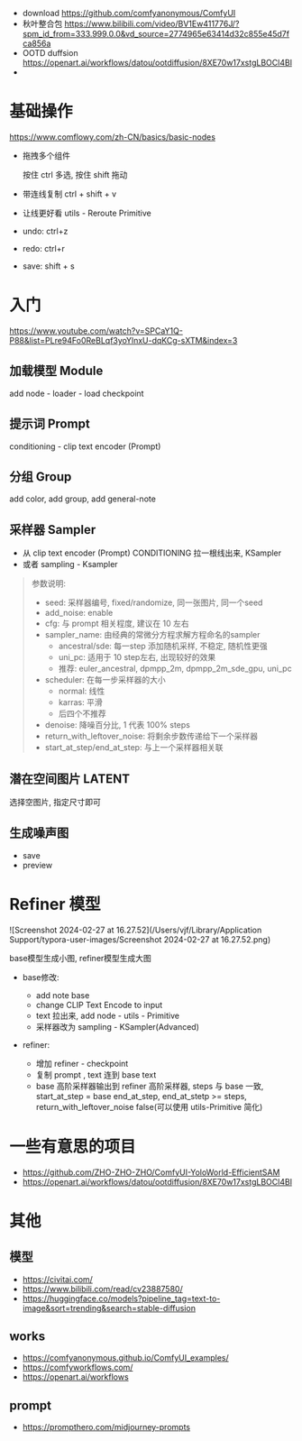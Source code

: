 - download https://github.com/comfyanonymous/ComfyUI
- 秋叶整合包 https://www.bilibili.com/video/BV1Ew411776J/?spm_id_from=333.999.0.0&vd_source=2774965e63414d32c855e45d7fca856a
- OOTD duffsion https://openart.ai/workflows/datou/ootdiffusion/8XE70w17xstgLBOCl4Bl
- 

# 基础操作

https://www.comflowy.com/zh-CN/basics/basic-nodes

+ 拖拽多个组件

  按住 ctrl 多选, 按住 shift 拖动

+ 带连线复制 ctrl + shift + v 

+ 让线更好看 utils - Reroute Primitive 

+ undo: ctrl+z

+ redo: ctrl+r

+ save: shift + s  

# 入门

https://www.youtube.com/watch?v=SPCaY1Q-P88&list=PLre94Fo0ReBLqf3yoYlnxU-dqKCg-sXTM&index=3

## 加载模型 Module

add node - loader - load checkpoint

## 提示词 Prompt

conditioning - clip text encoder (Prompt)

## 分组 Group

add color, add group, add general-note

## 采样器 Sampler

+ 从 clip text encoder (Prompt) CONDITIONING 拉一根线出来, KSampler
+ 或者 sampling - Ksampler

> 参数说明: 
>
> + seed: 采样器编号, fixed/randomize, 同一张图片, 同一个seed
> + add_noise: enable
> + cfg: 与 prompt 相关程度, 建议在 10 左右
> + sampler_name: 由经典的常微分方程求解方程命名的sampler
>   + ancestral/sde: 每一step 添加随机采样, 不稳定, 随机性更强
>   + uni_pc: 适用于 10 step左右, 出现较好的效果
>   + 推荐: euler_ancestral, dpmpp_2m, dpmpp_2m_sde_gpu, uni_pc
> + scheduler: 在每一步采样器的大小
>   + normal: 线性
>   + karras: 平滑
>   + 后四个不推荐
> + denoise: 降噪百分比, 1 代表 100% steps
> + return_with_leftover_noise: 将剩余步数传递给下一个采样器
> + start_at_step/end_at_step: 与上一个采样器相关联

## 潜在空间图片 LATENT

选择空图片, 指定尺寸即可 

## 生成噪声图

+ save
+ preview

# Refiner 模型

![Screenshot 2024-02-27 at 16.27.52](/Users/vjf/Library/Application Support/typora-user-images/Screenshot 2024-02-27 at 16.27.52.png)

base模型生成小图, refiner模型生成大图  

+ base修改: 

  + add note base
  + change CLIP Text Encode to input
  + text 拉出来,  add node - utils - Primitive 
  + 采样器改为 sampling - KSampler(Advanced)

+ refiner:

  + 增加 refiner - checkpoint
  + 复制 prompt , text 连到 base text
  + base 高阶采样器输出到 refiner 高阶采样器, steps 与 base 一致, start_at_step = base end_at_step, end_at_stetp >= steps, return_with_leftover_noise false(可以使用 utils-Primitive 简化)

  

# 一些有意思的项目

+ https://github.com/ZHO-ZHO-ZHO/ComfyUI-YoloWorld-EfficientSAM
+ https://openart.ai/workflows/datou/ootdiffusion/8XE70w17xstgLBOCl4Bl

# 其他

## 模型
+ https://civitai.com/
+ https://www.bilibili.com/read/cv23887580/
+ https://huggingface.co/models?pipeline_tag=text-to-image&sort=trending&search=stable-diffusion

## works 
+ https://comfyanonymous.github.io/ComfyUI_examples/
+ https://comfyworkflows.com/
+ https://openart.ai/workflows

## prompt 
+ https://prompthero.com/midjourney-prompts